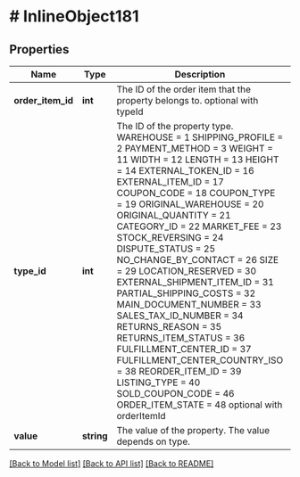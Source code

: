 # # InlineObject181

## Properties

Name | Type | Description | Notes
------------ | ------------- | ------------- | -------------
**order_item_id** | **int** | The ID of the order item that the property belongs to. optional  with typeId | 
**type_id** | **int** | The ID of the property type.  WAREHOUSE                &#x3D; 1 SHIPPING_PROFILE               &#x3D; 2 PAYMENT_METHOD               &#x3D; 3 WEIGHT                 &#x3D; 11 WIDTH                 &#x3D; 12 LENGTH                    &#x3D; 13 HEIGHT                   &#x3D; 14 EXTERNAL_TOKEN_ID              &#x3D; 16 EXTERNAL_ITEM_ID               &#x3D; 17 COUPON_CODE                  &#x3D; 18 COUPON_TYPE                &#x3D; 19 ORIGINAL_WAREHOUSE           &#x3D; 20 ORIGINAL_QUANTITY              &#x3D; 21 CATEGORY_ID                    &#x3D; 22 MARKET_FEE                &#x3D; 23 STOCK_REVERSING               &#x3D; 24 DISPUTE_STATUS                 &#x3D; 25 NO_CHANGE_BY_CONTACT           &#x3D; 26 SIZE                  &#x3D; 29 LOCATION_RESERVED           &#x3D; 30 EXTERNAL_SHIPMENT_ITEM_ID      &#x3D; 31 PARTIAL_SHIPPING_COSTS         &#x3D; 32 MAIN_DOCUMENT_NUMBER           &#x3D; 33 SALES_TAX_ID_NUMBER            &#x3D; 34 RETURNS_REASON                 &#x3D; 35 RETURNS_ITEM_STATUS            &#x3D; 36 FULFILLMENT_CENTER_ID          &#x3D; 37 FULFILLMENT_CENTER_COUNTRY_ISO &#x3D; 38 REORDER_ITEM_ID                &#x3D; 39 LISTING_TYPE                   &#x3D; 40 SOLD_COUPON_CODE               &#x3D; 46 ORDER_ITEM_STATE               &#x3D; 48  optional  with orderItemId | 
**value** | **string** | The value of the property. The value depends on type. | 

[[Back to Model list]](../../README.md#documentation-for-models) [[Back to API list]](../../README.md#documentation-for-api-endpoints) [[Back to README]](../../README.md)


